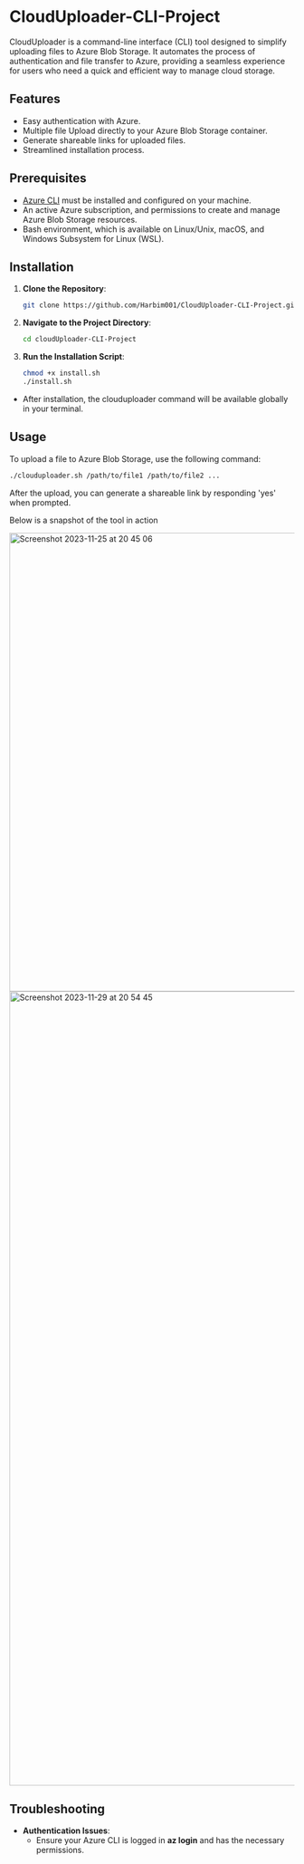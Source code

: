 # CloudUploader-CLI-Project

CloudUploader is a command-line interface (CLI) tool designed to simplify uploading files to Azure Blob Storage. It automates the process of authentication and file transfer to Azure, providing a seamless experience for users who need a quick and efficient way to manage cloud storage.

## Features

- Easy authentication with Azure.
- Multiple file Upload directly to your Azure Blob Storage container.
- Generate shareable links for uploaded files.
- Streamlined installation process.

## Prerequisites

- [Azure CLI](https://docs.microsoft.com/cli/azure/install-azure-cli) must be installed and configured on your machine.
- An active Azure subscription, and permissions to create and manage Azure Blob Storage resources.
- Bash environment, which is available on Linux/Unix, macOS, and Windows Subsystem for Linux (WSL).

## Installation

1. **Clone the Repository**:
   ```bash
   git clone https://github.com/Harbim001/CloudUploader-CLI-Project.git
   ```
2. **Navigate to the Project Directory**:
   ```bash
   cd cloudUploader-CLI-Project
   ```
3. **Run the Installation Script**:
   ```bash
   chmod +x install.sh
   ./install.sh

- After installation, the clouduploader command will be available globally in your terminal.

## Usage 

To upload a file to Azure Blob Storage, use the following command:

```bash
./clouduploader.sh /path/to/file1 /path/to/file2 ...
```
After the upload, you can generate a shareable link by responding 'yes' when prompted. 

Below is a snapshot of the tool in action

<img width="810" alt="Screenshot 2023-11-25 at 20 45 06" src="https://github.com/Harbim001/CloudUploader-CLI-Project/assets/98036782/fe982336-0d77-48fd-8678-31e45dbd6aa6">

<img width="1403" alt="Screenshot 2023-11-29 at 20 54 45" src="https://github.com/Harbim001/CloudUploader-CLI-Project/assets/98036782/e8d3760a-75ed-4de0-b572-afc1984a20e7">


## Troubleshooting

- **Authentication Issues**:
   - Ensure your Azure CLI is logged in **az login** and has the necessary permissions.
